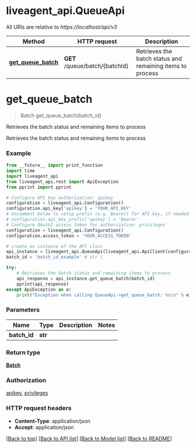 # liveagent_api.QueueApi

All URIs are relative to *https://localhost/api/v3*

Method | HTTP request | Description
------------- | ------------- | -------------
[**get_queue_batch**](QueueApi.md#get_queue_batch) | **GET** /queue/batch/{batchId} | Retrieves the batch status and remaining items to process


# **get_queue_batch**
> Batch get_queue_batch(batch_id)

Retrieves the batch status and remaining items to process

Retrieves the batch status and remaining items to process

### Example
```python
from __future__ import print_function
import time
import liveagent_api
from liveagent_api.rest import ApiException
from pprint import pprint

# Configure API key authorization: apikey
configuration = liveagent_api.Configuration()
configuration.api_key['apikey'] = 'YOUR_API_KEY'
# Uncomment below to setup prefix (e.g. Bearer) for API key, if needed
# configuration.api_key_prefix['apikey'] = 'Bearer'
# Configure OAuth2 access token for authorization: privileges
configuration = liveagent_api.Configuration()
configuration.access_token = 'YOUR_ACCESS_TOKEN'

# create an instance of the API class
api_instance = liveagent_api.QueueApi(liveagent_api.ApiClient(configuration))
batch_id = 'batch_id_example' # str | 

try:
    # Retrieves the batch status and remaining items to process
    api_response = api_instance.get_queue_batch(batch_id)
    pprint(api_response)
except ApiException as e:
    print("Exception when calling QueueApi->get_queue_batch: %s\n" % e)
```

### Parameters

Name | Type | Description  | Notes
------------- | ------------- | ------------- | -------------
 **batch_id** | **str**|  | 

### Return type

[**Batch**](Batch.md)

### Authorization

[apikey](../README.md#apikey), [privileges](../README.md#privileges)

### HTTP request headers

 - **Content-Type**: application/json
 - **Accept**: application/json

[[Back to top]](#) [[Back to API list]](../README.md#documentation-for-api-endpoints) [[Back to Model list]](../README.md#documentation-for-models) [[Back to README]](../README.md)

